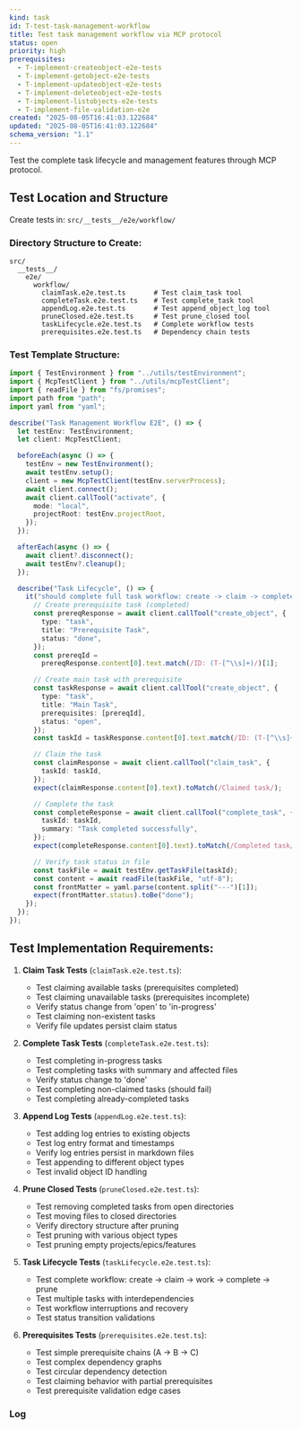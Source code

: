 ```yaml
---
kind: task
id: T-test-task-management-workflow
title: Test task management workflow via MCP protocol
status: open
priority: high
prerequisites:
  - T-implement-createobject-e2e-tests
  - T-implement-getobject-e2e-tests
  - T-implement-updateobject-e2e-tests
  - T-implement-deleteobject-e2e-tests
  - T-implement-listobjects-e2e-tests
  - T-implement-file-validation-e2e
created: "2025-08-05T16:41:03.122684"
updated: "2025-08-05T16:41:03.122684"
schema_version: "1.1"
---
```


Test the complete task lifecycle and management features through MCP protocol.

## Test Location and Structure

Create tests in: `src/__tests__/e2e/workflow/`

### Directory Structure to Create:

```
src/
  __tests__/
    e2e/
      workflow/
        claimTask.e2e.test.ts       # Test claim_task tool
        completeTask.e2e.test.ts    # Test complete_task tool
        appendLog.e2e.test.ts       # Test append_object_log tool
        pruneClosed.e2e.test.ts     # Test prune_closed tool
        taskLifecycle.e2e.test.ts   # Complete workflow tests
        prerequisites.e2e.test.ts   # Dependency chain tests
```

### Test Template Structure:

```typescript
import { TestEnvironment } from "../utils/testEnvironment";
import { McpTestClient } from "../utils/mcpTestClient";
import { readFile } from "fs/promises";
import path from "path";
import yaml from "yaml";

describe("Task Management Workflow E2E", () => {
  let testEnv: TestEnvironment;
  let client: McpTestClient;

  beforeEach(async () => {
    testEnv = new TestEnvironment();
    await testEnv.setup();
    client = new McpTestClient(testEnv.serverProcess);
    await client.connect();
    await client.callTool("activate", {
      mode: "local",
      projectRoot: testEnv.projectRoot,
    });
  });

  afterEach(async () => {
    await client?.disconnect();
    await testEnv?.cleanup();
  });

  describe("Task Lifecycle", () => {
    it("should complete full task workflow: create -> claim -> complete", async () => {
      // Create prerequisite task (completed)
      const prereqResponse = await client.callTool("create_object", {
        type: "task",
        title: "Prerequisite Task",
        status: "done",
      });
      const prereqId =
        prereqResponse.content[0].text.match(/ID: (T-[^\\s]+)/)[1];

      // Create main task with prerequisite
      const taskResponse = await client.callTool("create_object", {
        type: "task",
        title: "Main Task",
        prerequisites: [prereqId],
        status: "open",
      });
      const taskId = taskResponse.content[0].text.match(/ID: (T-[^\\s]+)/)[1];

      // Claim the task
      const claimResponse = await client.callTool("claim_task", {
        taskId: taskId,
      });
      expect(claimResponse.content[0].text).toMatch(/Claimed task/);

      // Complete the task
      const completeResponse = await client.callTool("complete_task", {
        taskId: taskId,
        summary: "Task completed successfully",
      });
      expect(completeResponse.content[0].text).toMatch(/Completed task/);

      // Verify task status in file
      const taskFile = await testEnv.getTaskFile(taskId);
      const content = await readFile(taskFile, "utf-8");
      const frontMatter = yaml.parse(content.split("---")[1]);
      expect(frontMatter.status).toBe("done");
    });
  });
});
```

## Test Implementation Requirements:

1. **Claim Task Tests** (`claimTask.e2e.test.ts`):
   - Test claiming available tasks (prerequisites completed)
   - Test claiming unavailable tasks (prerequisites incomplete)
   - Verify status change from 'open' to 'in-progress'
   - Test claiming non-existent tasks
   - Verify file updates persist claim status

2. **Complete Task Tests** (`completeTask.e2e.test.ts`):
   - Test completing in-progress tasks
   - Test completing tasks with summary and affected files
   - Verify status change to 'done'
   - Test completing non-claimed tasks (should fail)
   - Test completing already-completed tasks

3. **Append Log Tests** (`appendLog.e2e.test.ts`):
   - Test adding log entries to existing objects
   - Test log entry format and timestamps
   - Verify log entries persist in markdown files
   - Test appending to different object types
   - Test invalid object ID handling

4. **Prune Closed Tests** (`pruneClosed.e2e.test.ts`):
   - Test removing completed tasks from open directories
   - Test moving files to closed directories
   - Verify directory structure after pruning
   - Test pruning with various object types
   - Test pruning empty projects/epics/features

5. **Task Lifecycle Tests** (`taskLifecycle.e2e.test.ts`):
   - Test complete workflow: create -> claim -> work -> complete -> prune
   - Test multiple tasks with interdependencies
   - Test workflow interruptions and recovery
   - Test status transition validations

6. **Prerequisites Tests** (`prerequisites.e2e.test.ts`):
   - Test simple prerequisite chains (A -> B -> C)
   - Test complex dependency graphs
   - Test circular dependency detection
   - Test claiming behavior with partial prerequisites
   - Test prerequisite validation edge cases

### Log

